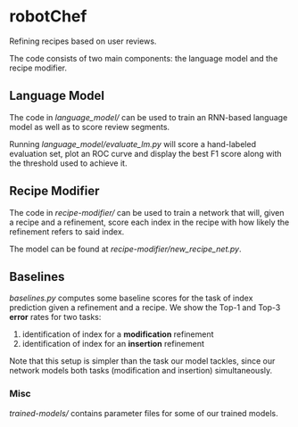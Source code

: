 robotChef
=========

Refining recipes based on user reviews.

The code consists of two main components: the language model and the recipe modifier.

## Language Model
The code in *language_model/* can be used to train an RNN-based language model as well as to score review segments.

Running *language_model/evaluate_lm.py* will score a hand-labeled evaluation set, plot an ROC curve and display the best F1 score along with the threshold used to achieve it.

## Recipe Modifier
The code in *recipe-modifier/* can be used to train a network that will, given a recipe and a refinement, score each index in the recipe with how likely the refinement refers to said index.

The model can be found at *recipe-modifier/new_recipe_net.py*.

## Baselines
*baselines.py* computes some baseline scores for the task of index prediction given a refinement and a recipe. We show the Top-1 and Top-3 **error** rates for two tasks:
  1. identification of index for a **modification** refinement
  2. identification of index for an **insertion** refinement

Note that this setup is simpler than the task our model tackles, since our network models both tasks (modification and insertion) simultaneously.


### Misc
*trained-models/* contains parameter files for some of our trained models.

